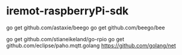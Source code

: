 # iremot-raspberryPi-sdk

go get github.com/astaxie/beego
go get github.com/beego/bee

go get github.com/stianeikeland/go-rpio
go get github.com/eclipse/paho.mqtt.golang
https://github.com/golang/net